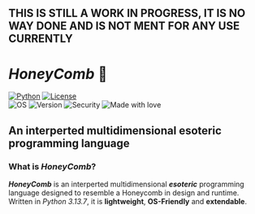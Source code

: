 ## THIS IS STILL A WORK IN PROGRESS, IT IS NO WAY DONE AND IS NOT MENT FOR ANY USE CURRENTLY

# *HoneyComb* 🐝

[![Python](https://img.shields.io/badge/python-3.13.7-yellow.svg)](https://www.python.org/downloads/release/python-3137/)
[![License](https://img.shields.io/:license-Apache%202-blue.svg)](LICENSE)  
![OS](https://img.shields.io/badge/OS-Linux%20%7C%20Windows%20%7C%20Mac-blue)
![Version](https://img.shields.io/badge/version-0.0.1-orange.svg)
![Security](https://img.shields.io/badge/security-secure-brightgreen)
![Made with love](https://img.shields.io/badge/Made%20with-❤-red.svg)



## An interperted multidimensional esoteric programming language

### What is *HoneyComb*?

***HoneyComb*** is an interperted multidimensional ***esoteric*** programming language designed to resemble a Honeycomb in design and runtime. Written in *Python 3.13.7*, it is **lightweight**, **OS-Friendly** and **extendable**.
